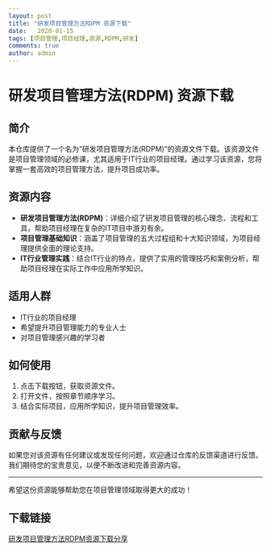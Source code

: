 ```yaml
---
layout: post
title: "研发项目管理方法RDPM 资源下载"
date:   2020-01-15
tags: [项目管理,项目经理,资源,RDPM,研发]
comments: true
author: admin
---
```

# 研发项目管理方法(RDPM) 资源下载

## 简介
本仓库提供了一个名为“研发项目管理方法(RDPM)”的资源文件下载。该资源文件是项目管理领域的必修课，尤其适用于IT行业的项目经理。通过学习该资源，您将掌握一套高效的项目管理方法，提升项目成功率。

## 资源内容
- **研发项目管理方法(RDPM)**：详细介绍了研发项目管理的核心理念、流程和工具，帮助项目经理在复杂的IT项目中游刃有余。
- **项目管理基础知识**：涵盖了项目管理的五大过程组和十大知识领域，为项目经理提供全面的理论支持。
- **IT行业管理实践**：结合IT行业的特点，提供了实用的管理技巧和案例分析，帮助项目经理在实际工作中应用所学知识。

## 适用人群
- IT行业的项目经理
- 希望提升项目管理能力的专业人士
- 对项目管理感兴趣的学习者

## 如何使用
1. 点击下载按钮，获取资源文件。
2. 打开文件，按照章节顺序学习。
3. 结合实际项目，应用所学知识，提升项目管理效率。

## 贡献与反馈
如果您对该资源有任何建议或发现任何问题，欢迎通过仓库的反馈渠道进行反馈。我们期待您的宝贵意见，以便不断改进和完善资源内容。

---

希望这份资源能够帮助您在项目管理领域取得更大的成功！

## 下载链接

[研发项目管理方法RDPM资源下载分享](https://pan.quark.cn/s/35da46239b2f)
